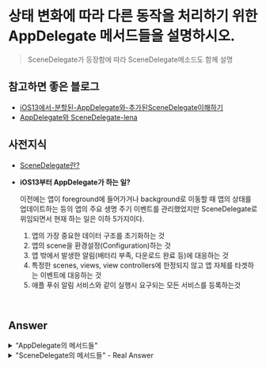 # 상태 변화에 따라 다른 동작을 처리하기 위한 AppDelegate 메서드들을 설명하시오.
> SceneDelegate가 등장함에 따라 SceneDelegate메소드도 함께 설명


## 참고하면 좋은 블로그
* [iOS13에서-분할된-AppDelegate와-추가된SceneDelegate이해하기](https://huniroom.tistory.com/entry/)
* [AppDelegate와 SceneDelegate-lena](https://velog.io/@dev-lena/iOS-AppDelegate와-SceneDelegate)


## 사전지식

* [SceneDelegate란?](./SceneDelegate.md)
* **iOS13부터 AppDelegate가 하는 일?**  


    이전에는 앱이 foreground에 들어가거나 background로 이동할 때 앱의 상태를 업데이트하는 등의 앱의 주요 생명 주기 이벤트를 관리했었지만 SceneDelegate로 위임되면서 현재 하는 일은 이하 5가지이다.

    1. 앱의 가장 중요한 데이터 구조를 초기화하는 것
    2. 앱의 scene을 환경설정(Configuration)하는 것
    3. 앱 밖에서 발생한 알림(배터리 부족, 다운로드 완료 등)에 대응하는 것
    4. 특정한 scenes, views, view controllers에 한정되지 않고 앱 자체를 타겟하는 이벤트에 대응하는 것
    5. 애플 푸쉬 알림 서비스와 같이 실행시 요구되는 모든 서비스를 등록하는것


<br>

## Answer

<details>
<summary> "AppDelegate의 메서드들" </summary>
<div markdown="1">       


```swift
func application (_ : didFinishLaunchingWithOptions :)-> Bool
```
* 앱 시작시 앱 설정이 완료될때 호출.
* iOS13 이전에는 이 메서드를 통해 UIWindow 개체를 구성하고 ViewController인스턴스를 할당했지만,iOS13 부터 애플리케이션에 장면이 있는 경우 AppDelegate는 더이상 이를 처리할 책임이 없고 SceneDelegate로 이동된다.


```swift
func application (_ : configurationForConnecting : options :)-> UISceneConfiguration
```
* 새 장면이나 새창이 필요할 때마다 호출된다.
* 이 메서드는 앱 시작시 호출되지 않고 새 장면 또는 새 창을 가져야 하는 경우에만 호출된다.

```swift
func application (_ : didDiscardSceneSessions :)
```
* 멀티 태스킹 창에서 스와이프 하는것과 같이 장면을 삭제할 때 또는 프로그래밍 방식으로 앱 제거시 호출된다.  


</div>
</details>


<details>
<summary> "SceneDelegate의 메서드들" - Real Answer</summary>
<div markdown="1">   


> AppDelegate의 UIWindow와 관련된 것은 이제 SceneDelegate의 UIScene입니다.


```swift
func scene(_ scene: UIScene, willConnectTo session: UISceneSession, options connectionOptions: UIScene.ConnectionOptions)
```
* UI창을 만들고 root view controller 를 설정하고
["설정한 창을 ‘키’ 창으로 만듭니다"](https://huniroom.tistory.com/entry/iOSswiftUI-iOS13에서-분할된-AppDelegate와-추가된SceneDelegate이해하기).  
== "같은 수준 이하의 다른 모든 창앞에 해당 창을 배치합니다."
* 새로운 화면 객체가 앱에 추가 될 때마다 호출된다.


```swift
func sceneDidDisconnect(_ scene: UIScene)
```
* iOS 에서는 리소스를 확보하기위해 앱의 Scene이 백그라운드로 전환시마다 Scene를 완전 폐기할지 결정할 수 있다. 이것이 앱이 종료되거나 실행되지 않음을 의미하는것은 아니다. Scene만 Session에서 연결해제되고 활성화 되지 않는것이다.  
    * iOS에선 사용자가 특정 Scene을 포그라운드로 전환시 세션에 다시 연결하도록 결정 할 수 있다.
    * 이 메서드는 사용하지 않는 리소스를 삭제하는데도 사용할 수 있다.


```swift
func sceneWillResignActive(_ scene: UIScene)
```
* 앱이 백그라운드로 전환시 실행된다.


```swift
func sceneWillEnterForeground(_ scene: UIScene)
```
* 백그라운드에서 포그라운드로 전환시 실행된다.


```swift
func sceneDidBecomeActive(_ scene: UIScene)
```
* sceneWillEnterForeground 메서드 다음에 호출된다. 
* 장면이 설정되고 표시할 준비가 되었음을 알려준다.


```swift
func sceneDidEnterBackground(_ scene: UIScene)
```
* sceneWillEnterForeground 이후에 실행된다.
* 백그라운드에서 포그라운드로 전환 완료시 실행된다.



</div>
</details>
